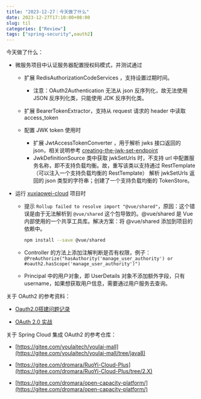 ```yaml
---
title: "2023-12-27｜今天做了什么"
date: 2023-12-27T17:10:00+08:00
slug: til
categories: ["Review"]
tags: ["spring-security",oauth2]
---
```


今天做了什么：

- 微服务项目中认证服务器配置授权码模式，并测试通过
  - 扩展 RedisAuthorizationCodeServices ，支持设置过期时间。
    - 注意：OAuth2Authentication 无法从 json 反序列化，故无法使用 JSON 反序列化类，只能使用  JDK 反序列化类。

  - 扩展 BearerTokenExtractor，支持从 request 请求的 header 中读取 access_token 
  - 配置 JWK token 使用时
    - 扩展 JwtAccessTokenConverter ，用于解析  jwks 接口返回的 json，相关说明参考 [creating-the-jwk-set-endpoint](https://www.baeldung.com/spring-security-oauth2-jws-jwk#9-creating-the-jwk-set-endpoint)
    - JwkDefinitionSource 类中获取 jwkSetUrls 时，不支持 url 中配置服务名称，即不支持负载均衡。故，重写该类以支持通过 RestTemplate （可以注入一个支持负载均衡的 RestTemplate） 解析 jwkSetUrls 返回的 json 类型的字符串；创建了一个支持负载均衡的 TokenStore。


- 运行 [xuxiaowei-cloud](https://gitee.com/xuxiaowei-cloud/xuxiaowei-cloud/tree/archive/OAuth2.0) 项目时

  - 提示 `Rollup failed to resolve import "@vue/shared"`，原因：这个错误是由于无法解析到 `@vue/shared` 这个包导致的。@vue/shared 是 Vue 内部使用的一个共享工具库。解决方案：将 @vue/shared 添加到项目的依赖中。

    ```bash
    npm install --save @vue/shared
    ```

  - Controller 的方法上添加注解判断是否有权限，例子：`@PreAuthorize("hasAuthority('manage_user_authority') or #oauth2.hasScope('manage_user_authority')")`
  - Principal 中的用户对象，即 UserDetails 对象不添加额外字段，只有 username，如果想获取用户信息，需要通过用户服务去查询。



关于 OAuth2 的参考资料：

- [Oauth2.0搭建问题记录](https://zhuanlan.zhihu.com/p/445017103)

- [OAuth 2.0 实战](https://zq99299.github.io/note-book/oath2/)



关于 Spring Cloud 集成 OAuth2 的参考仓库：

- [https://gitee.com/youlaitech/youlai-mall](https://gitee.com/youlaitech/youlai-mall/tree/java8)

- [https://gitee.com/dromara/RuoYi-Cloud-Plus](https://gitee.com/dromara/RuoYi-Cloud-Plus/tree/2.X)

- [https://gitee.com/dromara/open-capacity-platform/](https://gitee.com/dromara/open-capacity-platform/)
